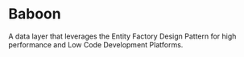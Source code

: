 # Baboon
A data layer that leverages the Entity Factory Design Pattern for high performance and Low Code Development Platforms.
